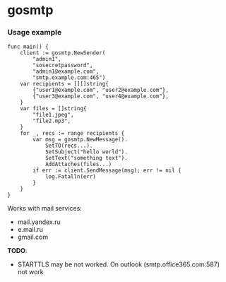 # gosmtp

### Usage example

    func main() {
        client := gosmtp.NewSender(
            "admin1",
            "sosecretpassword",
            "admin1@example.com",
            "smtp.example.com:465")
        var recipients = [][]string{
            {"user1@example.com", "user2@example.com"},
            {"user3@example.com", "user4@example.com"},
        }
        var files = []string{
            "file1.jpeg",
            "file2.mp3",
        }
        for _, recs := range recipients {
            var msg = gosmtp.NewMessage().
                SetTO(recs...).
                SetSubject("hello world").
                SetText("something text").
                AddAttaches(files...)
            if err := client.SendMessage(msg); err != nil {
                log.Fatalln(err)
            }
        }
    }

Works with mail services:

* mail.yandex.ru
* e.mail.ru
* gmail.com

__TODO__:

* STARTTLS may be not worked. On outlook (smtp.office365.com:587) not work
